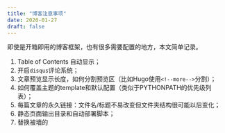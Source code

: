 ```yaml
---
title: "博客注意事项"
date: 2020-01-27
draft: false
---
```


即使是开箱即用的博客框架，也有很多需要配置的地方，本文简单记录。


<!--more-->

1. Table of Contents 自动显示；
2. 开启`disqus`评论系统；
3. 文章预览显示长度，如何分割预览区（比如Hugo使用`<!--more-->`分割）；
4. 如何覆盖主题的template和默认配置（类似于PYTHONPATH的优先级列表）；
5. 每篇文章的永久链接：文件名/标题不易改变但文件夹结构很可能以后变化；
6. 静态页面输出目录和自动部署脚本；
7. 替换被墙的